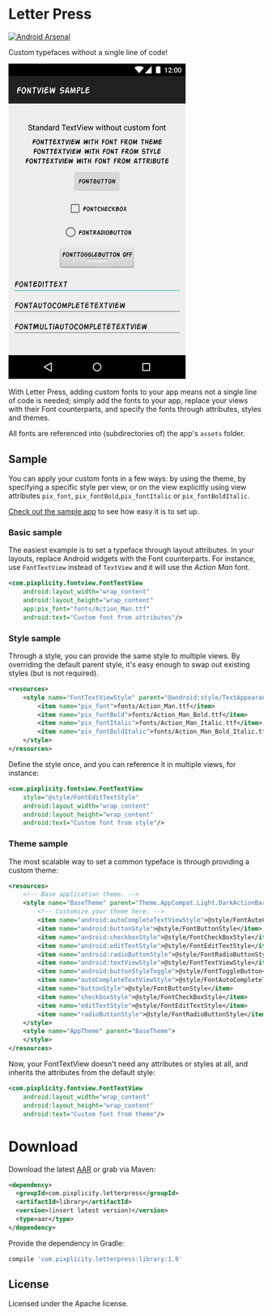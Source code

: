 Letter Press
==============
[![Android Arsenal](https://img.shields.io/badge/Android%20Arsenal-Letter%20Press-brightgreen.svg?style=flat)](http://android-arsenal.com/details/1/2120)

Custom typefaces without a single line of code!

<img src="https://raw.githubusercontent.com/Pixplicity/letterpress/master/raw/sample.png" width="350px"/>

With Letter Press, adding custom fonts to your app means not a single line of code is needed; simply add the fonts to your app, replace your views with their Font counterparts, and specify the fonts through attributes, styles and themes.

All fonts are referenced into (subdirectories of) the app's `assets` folder.

## Sample

You can apply your custom fonts in a few ways: by using the theme, by specifying a specific style per view, or on the view explicitly using view attributes `pix_font`, `pix_fontBold`,`pix_fontItalic` or `pix_fontBoldItalic`.

[Check out the sample app](https://github.com/Pixplicity/letterpress/tree/master/app) to see how easy it is to set up.

### Basic sample

The easiest example is to set a typeface through layout attributes. In your layouts, replace Android widgets with the Font counterparts. For instance, use `FontTextView` instead of `TextView` and it will use the *Action Man* font.

```XML
<com.pixplicity.fontview.FontTextView
    android:layout_width="wrap_content"
    android:layout_height="wrap_content"
    app:pix_font="fonts/Action_Man.ttf"
    android:text="Custom font from attributes"/>
```

### Style sample

Through a style, you can provide the same style to multiple views. By overriding the default parent style, it's easy enough to swap out existing styles (but is not required).

```XML
<resources>
    <style name="FontTextViewStyle" parent="@android:style/TextAppearance.Widget.TextView">
        <item name="pix_font">fonts/Action_Man.ttf</item>
        <item name="pix_fontBold">fonts/Action_Man_Bold.ttf</item>
        <item name="pix_fontItalic">fonts/Action_Man_Italic.ttf</item>
        <item name="pix_fontBoldItalic">fonts/Action_Man_Bold_Italic.ttf</item>
    </style>
</resources>
```

Define the style once, and you can reference it in multiple views, for instance:

```XML
<com.pixplicity.fontview.FontTextView
    style="@style/FontEditTextStyle"
    android:layout_width="wrap_content"
    android:layout_height="wrap_content"
    android:text="Custom font from style"/>
```

### Theme sample

The most scalable way to set a common typeface is through providing a custom theme:

```XML
<resources>
    <!-- Base application theme. -->
    <style name="BaseTheme" parent="Theme.AppCompat.Light.DarkActionBar">
        <!-- Customize your theme here. -->
        <item name="android:autoCompleteTextViewStyle">@style/FontAutoCompleteTextViewStyle</item>
        <item name="android:buttonStyle">@style/FontButtonStyle</item>
        <item name="android:checkboxStyle">@style/FontCheckBoxStyle</item>
        <item name="android:editTextStyle">@style/FontEditTextStyle</item>
        <item name="android:radioButtonStyle">@style/FontRadioButtonStyle</item>
        <item name="android:textViewStyle">@style/FontTextViewStyle</item>
        <item name="android:buttonStyleToggle">@style/FontToggleButton</item>
        <item name="autoCompleteTextViewStyle">@style/FontAutoCompleteTextViewStyle</item>
        <item name="buttonStyle">@style/FontButtonStyle</item>
        <item name="checkboxStyle">@style/FontCheckBoxStyle</item>
        <item name="editTextStyle">@style/FontEditTextStyle</item>
        <item name="radioButtonStyle">@style/FontRadioButtonStyle</item>
    </style>
    <style name="AppTheme" parent="BaseTheme">
    </style>
</resources>
```

Now, your FontTextView doesn't need any attributes or styles at all, and inherits the attributes from the default style:

```XML
<com.pixplicity.fontview.FontTextView
    android:layout_width="wrap_content"
    android:layout_height="wrap_content"
    android:text="Custom font from theme"/>
```

# Download

Download the latest [AAR](http://search.maven.org/#search|ga|1|g:"com.pixplicity.letterpress") or grab via Maven:

```XML
<dependency>
  <groupId>com.pixplicity.letterpress</groupId>
  <artifactId>library</artifactId>
  <version>(insert latest version)</version>
  <type>aar</type>
</dependency>
```

Provide the dependency in Gradle:
```Groovy
compile 'com.pixplicity.letterpress:library:1.0'
```

## License

Licensed under the Apache license.
